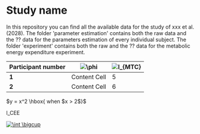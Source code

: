# Study name
In this repository you can find all the available data for the study of xxx et al. (2028). The folder 'parameter estimation' contains both the raw data and the ?? data for the parameters estimation of every individual subject. The folder 'experiment' contains both the raw and the ?? data for the metabolic energy expenditure experiment. 

| Participant number | <img src="https://latex.codecogs.com/gif.latex?\phi" title="\phi" />  | <img src="https://latex.codecogs.com/gif.latex?l_{MTC}" title="l_{MTC}" /> |
| ------ | ------------- | ---- |
| **1**  | Content Cell  | 5 |
| **2**  | Content Cell  | 6 |

 $y = x^2 \hbox{ when $x > 2$}$

l_CEE

<a href="https://www.codecogs.com/eqnedit.php?latex=\int&space;\bigcup" target="_blank"><img src="https://latex.codecogs.com/gif.latex?\int&space;\bigcup" title="\int \bigcup" /></a>

